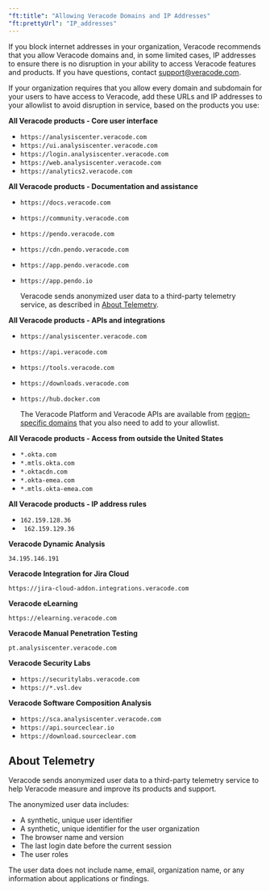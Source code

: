 ```yaml
---
"ft:title": "Allowing Veracode Domains and IP Addresses"
"ft:prettyUrl": "IP_addresses"
---
```

If you block internet addresses in your organization, Veracode recommends that you allow Veracode domains and, in some limited cases, IP addresses to ensure there is no disruption in your ability to access Veracode features and products. If you have questions, contact support@veracode.com.

If your organization requires that you allow every domain and subdomain for your users to have access to Veracode, add these URLs and IP addresses to your allowlist to avoid disruption in service, based on the products you use:

**All Veracode products - Core user interface**

-   `https://analysiscenter.veracode.com`
-   `https://ui.analysiscenter.veracode.com`
-   `https://login.analysiscenter.veracode.com`
-   `https://web.analysiscenter.veracode.com`
-   `https://analytics2.veracode.com`

**All Veracode products - Documentation and assistance**

-   `https://docs.veracode.com`
-   `https://community.veracode.com`
-   `https://pendo.veracode.com`
-   `https://cdn.pendo.veracode.com`
-   `https://app.pendo.veracode.com`
-   `https://app.pendo.io`

    Veracode sends anonymized user data to a third-party telemetry service, as described in [About Telemetry](#telemetry).

**All Veracode products - APIs and integrations**

-   `https://analysiscenter.veracode.com`
-   `https://api.veracode.com`
-   `https://tools.veracode.com`
-   `https://downloads.veracode.com`
-   `https://hub.docker.com`

    The Veracode Platform and Veracode APIs are available from [region-specific domains](https://docs.veracode.com/r/Region_Domains_for_Veracode_APIs) that you also need to add to your allowlist.

**All Veracode products - Access from outside the United States**

-   `*.okta.com`
-   `*.mtls.okta.com`
-   `*.oktacdn.com`
-   `*.okta-emea.com`
-   `*.mtls.okta-emea.com`

**All Veracode products - IP address rules**

-   `162.159.128.36`
-  ` 162.159.129.36`

**Veracode Dynamic Analysis**

`34.195.146.191`

**Veracode Integration for Jira Cloud**

`https://jira-cloud-addon.integrations.veracode.com`

**Veracode eLearning**

`https://elearning.veracode.com`

**Veracode Manual Penetration Testing**

`pt.analysiscenter.veracode.com`

**Veracode Security Labs**
   
- `https://securitylabs.veracode.com`
- `https://*.vsl.dev`

**Veracode Software Composition Analysis**

-   `https://sca.analysiscenter.veracode.com`
-   `https://api.sourceclear.io`
-   `https://download.sourceclear.com`

## About Telemetry

Veracode sends anonymized user data to a third-party telemetry service to help Veracode measure and improve its products and support.

The anonymized user data includes:

-   A synthetic, unique user identifier
-   A synthetic, unique identifier for the user organization
-   The browser name and version
-   The last login date before the current session
-   The user roles

The user data does not include name, email, organization name, or any information about applications or findings.